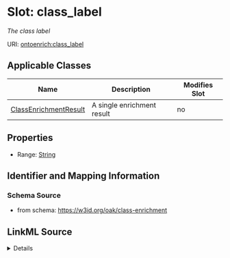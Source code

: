 # Slot: class_label


_The class label_



URI: [ontoenrich:class_label](https://w3id.org/oak/class-enrichment/class_label)



<!-- no inheritance hierarchy -->




## Applicable Classes

| Name | Description | Modifies Slot |
| --- | --- | --- |
[ClassEnrichmentResult](ClassEnrichmentResult.md) | A single enrichment result |  no  |







## Properties

* Range: [String](String.md)





## Identifier and Mapping Information







### Schema Source


* from schema: https://w3id.org/oak/class-enrichment




## LinkML Source

<details>
```yaml
name: class_label
description: The class label
from_schema: https://w3id.org/oak/class-enrichment
rank: 1000
alias: class_label
owner: ClassEnrichmentResult
domain_of:
- ClassEnrichmentResult
range: string

```
</details>